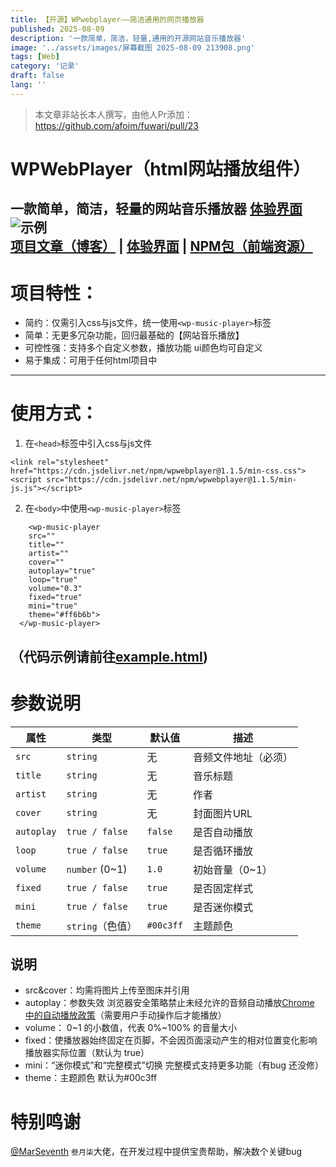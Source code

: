```yaml
---
title: 【开源】WPwebplayer——简洁通用的网页播放器
published: 2025-08-09
description: '一款简单，简洁，轻量,通用的开源网站音乐播放器'
image: '../assets/images/屏幕截图 2025-08-09 213908.png'
tags: [Web]
category: '记录'
draft: false 
lang: ''
---
```


> 本文章非站长本人撰写，由他人Pr添加： https://github.com/afoim/fuwari/pull/23

# WPWebPlayer（html网站播放组件）  
一款简单，简洁，轻量的网站音乐播放器  [体验界面](https://wpwebplayer.112601.xyz/)
![示例](https://imgbed.112601.xyz/file/1752422083916.png)  
[项目文章（博客）](https://www.yunsen2025.top/023-wpmusicplayer) | [体验界面](https://wpwebplayer.112601.xyz/) | [NPM包（前端资源）](https://www.jsdelivr.com/package/npm/wpwebplayer?tab=files)
---
# 项目特性：
- 简约：仅需引入css与js文件，统一使用`<wp-music-player>`标签
- 简单：无更多冗杂功能，回归最基础的【网站音乐播放】
- 可控性强：支持多个自定义参数，播放功能 ui颜色均可自定义
- 易于集成：可用于任何html项目中
---  
# 使用方式：  
1. 在`<head>`标签中引入css与js文件  
```
<link rel="stylesheet" href="https://cdn.jsdelivr.net/npm/wpwebplayer@1.1.5/min-css.css">     
<script src="https://cdn.jsdelivr.net/npm/wpwebplayer@1.1.5/min-js.js"></script>
```
2. 在`<body>`中使用`<wp-music-player>`标签  
```
    <wp-music-player 
    src="" 
    title="" 
    artist=""
    cover=""
    autoplay="true"
    loop="true"
    volume="0.3"
    fixed="true"
    mini="true"
    theme="#ff6b6b">
  </wp-music-player>
```
（代码示例请前往[example.html](https://github.com/yunsen2025/WPwebplayer/blob/main/example.html))
---
# 参数说明
| 属性         | 类型              | 默认值       | 描述                |
| ---------- | --------------- | --------- | ----------------- |
| `src`      | `string`        | 无         | 音频文件地址（必须）        |
| `title`    | `string`        | 无         | 音乐标题              |
| `artist`   | `string`        | 无         | 作者                |
| `cover`    | `string`        | 无         | 封面图片URL |
| `autoplay` | `true / false`  | `false`   | 是否自动播放  |
| `loop`     | `true / false`  | `true`    | 是否循环播放            |
| `volume`   | `number` (0\~1) | `1.0`     | 初始音量（0\~1）        |
| `fixed`    | `true / false`  | `true`    | 是否固定样式         |
| `mini`     | `true / false`  | `true`    | 是否迷你模式          |
| `theme`    | `string`（色值）    | `#00c3ff` | 主题颜色           |

## 说明
- src&cover：均需将图片上传至图床并引用
- autoplay：参数失效 浏览器安全策略禁止未经允许的音频自动播放[Chrome 中的自动播放政策](https://developer.chrome.com/blog/autoplay?hl=zh-cn)（需要用户手动操作后才能播放）
- volume： 0~1 的小数值，代表 0%~100% 的音量大小
- fixed：使播放器始终固定在页脚，不会因页面滚动产生的相对位置变化影响播放器实际位置（默认为 true）
- mini：“迷你模式”和“完整模式”切换 完整模式支持更多功能（有bug 还没修）
- theme：主题颜色 默认为#00c3ff

# 特别鸣谢
[@MarSeventh](https://github.com/MarSeventh) ```叁月柒```大佬，在开发过程中提供宝贵帮助，解决数个关键bug

